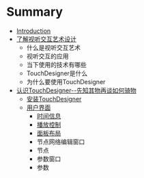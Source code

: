 # Summary

* [Introduction](README.md)
* [了解视听交互艺术设计](chapter1.md)
   * 什么是视听交互艺术
   * 视听交互的应用
   * 当下使用的技术有哪些
   * TouchDesigner是什么
   * 为什么要使用TouchDesigner
* [认识TouchDesigner--先知其物再谈如何骑物](ren_shi_touchdesigner_xian_zhi_qi_wu_zai_tan_ru_he.md)
   * [安装TouchDesigner](an_zhuang_touchdesigner.md)
   * [用户界面](yong_hu_jie_mian.md)
       * [时间信息](shi_jian_xin_xi.md)
       * [播放控制](bo_fang_kong_zhi.md)
       * [面板布局](mian_ban_bu_ju.md)
       * 节点网络编辑窗口
       * 节点
       * 参数窗口
       * 参数

